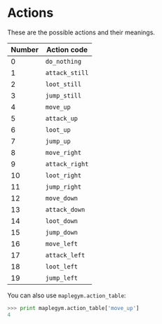 # Actions

These are the possible actions and their meanings.

| Number | Action code |
| ------ | ------ |
| 0      | `do_nothing` |
| 1      | `attack_still` |
| 2      | `loot_still` |
| 3      | `jump_still` |
| 4      | `move_up` |
| 5      | `attack_up` |
| 6      | `loot_up` |
| 7      | `jump_up` |
| 8      | `move_right` |
| 9      | `attack_right` |
| 10     | `loot_right` |
| 11     | `jump_right` |
| 12     | `move_down` |
| 13     | `attack_down` |
| 14     | `loot_down` |
| 15     | `jump_down` |
| 16     | `move_left` |
| 17     | `attack_left` |
| 18     | `loot_left` |
| 19     | `jump_left` |

You can also use `maplegym.action_table`:

```python
>>> print maplegym.action_table['move_up']
4
```
